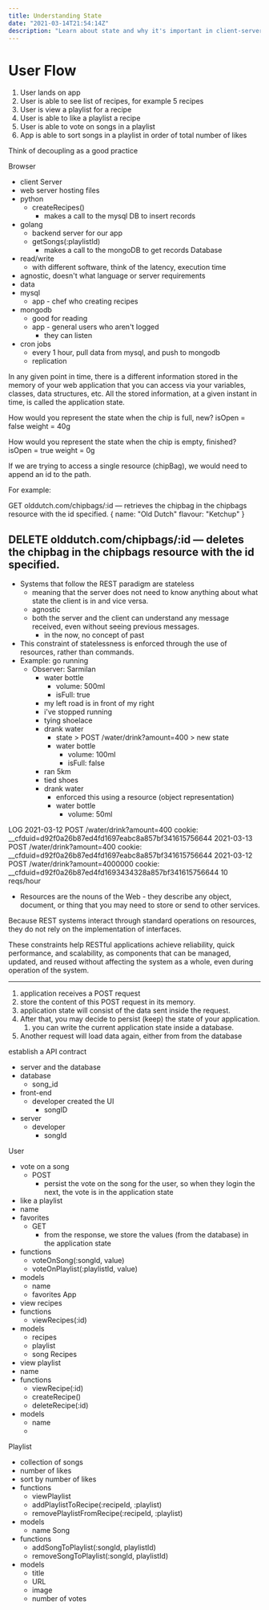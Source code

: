 ```yaml
---
title: Understanding State
date: "2021-03-14T21:54:14Z"
description: "Learn about state and why it's important in client-server communication and data persistance."
---
```


# User Flow
1. User lands on app
2. User is able to see list of recipes, for example 5 recipes
3. User is view a playlist for a recipe
4. User is able to like a playlist a recipe
5. User is able to vote on songs in a playlist
6. App is able to sort songs in a playlist in order of total number of likes

Think of decoupling as a good practice

Browser
  - client
Server
  - web server hosting files
  - python
    - createRecipes()
      - makes a call to the mysql DB to insert records
  - golang
    - backend server for our app 
    - getSongs(:playlistId)
      - makes a call to the mongoDB to get records
Database
  - read/write
    - with different software, think of the latency, execution time
  - agnostic, doesn't what language or server requirements
  - data
  - mysql
    - app - chef who creating recipes
  - mongodb
    - good for reading
    - app - general users who aren't logged
      - they can listen
  - cron jobs
    - every 1 hour, pull data from mysql, and push to mongodb
    - replication


In any given point in time, there is a different information stored in the memory of your web application that you can access via your variables, classes, data structures, etc. All the stored information, at a given instant in time, is called the application state.

How would you represent the state when the chip is full, new?
  isOpen = false
  weight = 40g

How would you represent the state when the chip is empty, finished?
  isOpen = true
  weight = 0g

If we are trying to access a single resource (chipBag), we would need to append an id to the path. 

For example: 

GET olddutch.com/chipbags/:id — retrieves the chipbag in the chipbags resource with the id specified. 
  {
    name: "Old Dutch"
    flavour: "Ketchup"
  }

DELETE olddutch.com/chipbags/:id — deletes the chipbag in the chipbags resource with the id specified.
---

- Systems that follow the REST paradigm are stateless
  - meaning that the server does not need to know anything about what state the client is in and vice versa. 
  - agnostic
  - both the server and the client can understand any message received, even without seeing previous messages.
    - in the now, no concept of past 
- This constraint of statelessness is enforced through the use of resources, rather than commands. 
- Example: go running
  - Observer: Sarmilan
    - water bottle
        - volume: 500ml
        - isFull: true
    - my left road is in front of my right
    - i've stopped running
    - tying shoelace
    - drank water
      - state > POST /water/drink?amount=400 > new state
      - water bottle
        - volume: 100ml
        - isFull: false
    - ran 5km
    - tied shoes
    - drank water
      - enforced this using a resource (object representation)
      - water bottle
        - volume: 50ml

LOG
2021-03-12 POST /water/drink?amount=400
cookie: __cfduid=d92f0a26b87ed4fd1697eabc8a857bf341615756644
2021-03-13 POST /water/drink?amount=400
cookie: __cfduid=d92f0a26b87ed4fd1697eabc8a857bf341615756644
2021-03-12 POST /water/drink?amount=4000000
cookie: __cfduid=d92f0a26b87ed4fd1693434328a857bf341615756644
10 reqs/hour


- Resources are the nouns of the Web - they describe any object, document, or thing that you may need to store or send to other services.

Because REST systems interact through standard operations on resources, they do not rely on the implementation of interfaces.

These constraints help RESTful applications achieve reliability, quick performance, and scalability, as components that can be managed, updated, and reused without affecting the system as a whole, even during operation of the system.


---

1. application receives a POST request
2. store the content of this POST request in its memory.
3. application state will consist of the data sent inside the request.
4. After that, you may decide to persist (keep) the state of your application. 
   1. you can write the current application state inside a database.
5. Another request will load data again, either from from the database


establish a API contract
- server and the database
- database
  - song_id
- front-end
  - developer created the UI
    - songID
- server
  - developer
    - songId

User
  - vote on a song
    - POST
      - persist the vote on the song for the user, so when they login the next, the vote is in the application state
  - like a playlist
  - name
  - favorites
    - GET
      - from the response, we store the values (from the database) in the application state
  - functions
    - voteOnSong(:songId, value)
    - voteOnPlaylist(:playlistId, value)
  - models
    - name
    - favorites
App
   - view recipes
   - functions
     - viewRecipes(:id)
   - models
     - recipes
     - playlist
     - song
Recipes
  - view playlist
  - name
  - functions
    - viewRecipe(:id)
    - createRecipe()
    - deleteRecipe(:id)
  - models
    - name
    - 
Playlist
  - collection of songs
  - number of likes
  - sort by number of likes
  - functions
    - viewPlaylist
    - addPlaylistToRecipe(:recipeId, :playlist)
    - removePlaylistFromRecipe(:recipeId, :playlist)
  - models
    - name
Song
  - functions
    - addSongToPlaylist(:songId, playlistId)
    - removeSongToPlaylist(:songId, playlistId)
  - models
    - title
    - URL
    - image
    - number of votes

